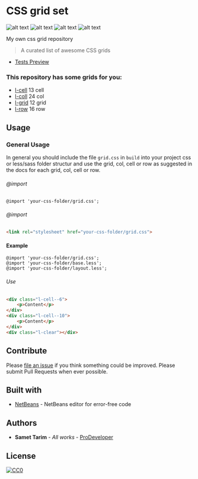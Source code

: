 # CSS grid set

![alt text](https://img.shields.io/badge/build-passing-brightgreen.svg "Build passing")
![alt text](https://img.shields.io/badge/css-3.0%20tested-brightgreen.svg "CSS 3.0 tested")
![alt text](https://img.shields.io/badge/license-CCO-blue.svg "CCO 1.0")
![alt text](https://img.shields.io/badge/tests-1%2F1-blue.svg "Tests 1/1")

My own css grid repository

> A curated list of awesome CSS grids

* [Tests Preview](test/img/tests.png)

### This repository has some grids for you:

* [l-cell](partials/_cell.css) 13 cell
* [l-coll](partials/_col.css) 24 col
* [l-grid](partials/_grid.css) 12 grid
* [l-row](partials/_row.css) 16 row

## Usage

### General Usage

In general you should include the file `grid.css` in `build` into your 
project css or less/sass folder structur and use the grid, col, cell or row as suggested in the docs for each grid, col, cell or row.

###### @import

```less
@import 'your-css-folder/grid.css';
```
###### @import

```html
<link rel="stylesheet" href="your-css-folder/grid.css">
```

#### Example

```less
@import 'your-css-folder/grid.css';
@import 'your-css-folder/base.less';
@import 'your-css-folder/layout.less';
```

###### Use

```html
<div class="l-cell--6">
    <p>Content</p>
</div>
<div class="l-cell--10">
    <p>Content</p>
</div>
<div class="l-clear"></div>
```

## Contribute

Please [file an issue](https://github.com/Samettarim/less-mixins/issues) if you
think something could be improved. Please submit Pull Requests when ever
possible.

## Built with

* [NetBeans](https://netbeans.org/) - NetBeans editor for error-free code

## Authors

* **Samet Tarim** - *All works* - [ProDeveloper](https://profiles.wordpress.org/prodeveloper/)

## License

[![CC0](https://licensebuttons.net/p/zero/1.0/88x31.png)](http://creativecommons.org/publicdomain/zero/1.0/)